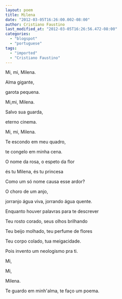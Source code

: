 ```yaml
---
layout: poem
title: Milena
date: "2012-03-05T16:26:00.002-08:00"
author: Cristiano Faustino
last_modified_at: "2012-03-05T16:26:56.472-08:00"
categories:
  - "blogspot"
  - "portuguese"
tags:
  - "imported"
  - "Cristiano Faustino"
---
```


Mi, mi, Milena.

Alma gigante,

garota pequena.

Mi,mi, Milena.

Salvo sua guarda,

eterno cinema.

Mi, mi, Milena.

Te escondo em meu quadro,

te congelo em minha cena.

O nome da rosa, o espeto da flor

és tu Milena, és tu princesa

Como um só nome causa esse ardor?

O choro de um anjo,

jorranjo água viva, jorrando água quente.

Enquanto houver palavras para te descrever

Teu rosto corado, seus olhos brilhando

Teu beijo molhado, teu perfume de flores

Teu corpo colado, tua meigacidade.

Pois invento um neologismo pra ti.

Mi,

Mi,

Milena.

Te guardo em minh'alma, te faço um poema.